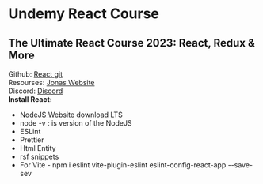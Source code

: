 <h1> Undemy React Course </h1>
<h2> The Ultimate React Course 2023: React, Redux & More</h2>

<span>
  Github:
  <a href="https://github.com/jonasschmedtmann/ultimate-react-course">React git</a>
</span>

<span>
  <br>
  Resourses:
  <a href="https://codingheroes.io/resources/">Jonas Website</a>  
</span>

<span>
  <br>
  Discord:
  <a href="https://discord.com/invite/uhMkpf4">Discord</a>  
</span>

<br>

<span>
  <b>Install React:</b>
   <ul>
    <li><a href="https://nodejs.org/en/">NodeJS Website</a> download LTS</li> 
    <li>node -v : is version of the NodeJS</li> 
    <li>ESLint</li>
    <li>Prettier</li>
    <li>Html Entity</li>
    <li>rsf snippets</li>
    <li>For Vite - npm i eslint vite-plugin-eslint eslint-config-react-app --save-sev
</li>
  </ul>
</span>
